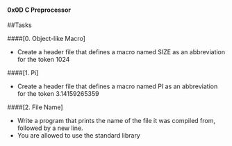 #### 0x0D C Preprocessor

##Tasks

####[0. Object-like Macro]
- Create a header file that defines a macro named SIZE as an abbreviation for the token 1024

####[1. Pi]
- Create a header file that defines a macro named PI as an abbreviation for the token 3.14159265359

####[2. File Name]
- Write a program that prints the name of the file it was compiled from, followed by a new line.
- You are allowed to use the standard library
